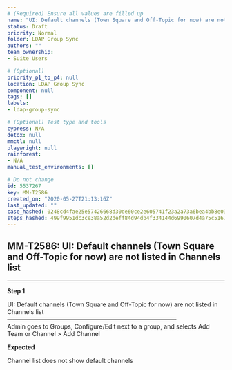 ```yaml
---
# (Required) Ensure all values are filled up
name: "UI: Default channels (Town Square and Off-Topic for now) are not listed in Channels list"
status: Draft
priority: Normal
folder: LDAP Group Sync
authors: ""
team_ownership: 
- Suite Users

# (Optional)
priority_p1_to_p4: null
location: LDAP Group Sync
component: null
tags: []
labels: 
- ldap-group-sync

# (Optional) Test type and tools
cypress: N/A
detox: null
mmctl: null
playwright: null
rainforest: 
- N/A
manual_test_environments: []

# Do not change
id: 5537267
key: MM-T2586
created_on: "2020-05-27T21:13:16Z"
last_updated: ""
case_hashed: 0248cd4fae25e57426668d30de60ce2e605741f23a2a73a6bea4bb8e03a818e1b1641f44af4c59b9467e7254d56ba055
steps_hashed: 499f9951dc3ce38a52d2deff84d94db4f334144d6990607d4a75c5167ffc2570fed74b986f0d7d87ce8c65e40fd33a9e
---
```


<!-- (Auto-generated) Based on frontmatter's "key" and "name" -->

## MM-T2586: UI: Default channels (Town Square and Off-Topic for now) are not listed in Channels list

---

**Step 1**

UI: Default channels (Town Square and Off-Topic for now) are not listed in Channels list\
————————————————————————————\
Admin goes to Groups, Configure/Edit next to a group, and selects Add Team or Channel > Add Channel

**Expected**

Channel list does not show default channels
